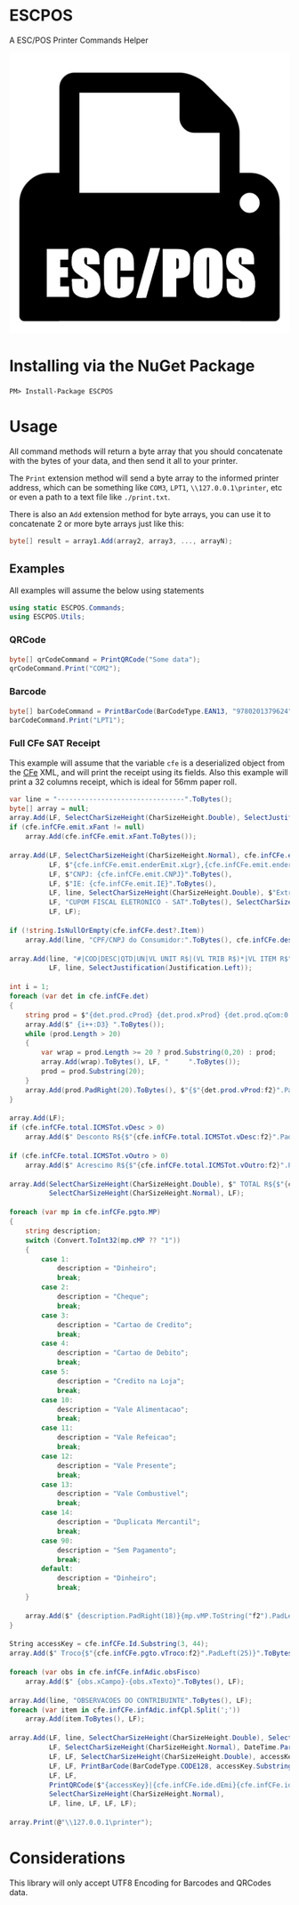 # ESCPOS
A ESC/POS Printer Commands Helper

![](https://github.com/igorocampos/ESCPOS/blob/master/ESC_POS.png)

# Installing via the NuGet Package
```PM> Install-Package ESCPOS```

# Usage
All command methods will return a byte array that you should concatenate with the bytes of your data, and then send it all to your printer. 

The `Print` extension method will send a byte array to the informed printer address, which can be something like `COM3`, `LPT1`, `\\127.0.0.1\printer`, etc or even a path to a text file like `./print.txt`.

There is also an `Add` extension method for byte arrays, you can use it to concatenate 2 or more byte arrays just like this:
```cs
byte[] result = array1.Add(array2, array3, ..., arrayN);
```

## Examples

All examples will assume the below using statements
```cs
using static ESCPOS.Commands;
using ESCPOS.Utils;
```

### QRCode
```cs
byte[] qrCodeCommand = PrintQRCode("Some data");
qrCodeCommand.Print("COM2");
```

### Barcode
```cs
byte[] barCodeCommand = PrintBarCode(BarCodeType.EAN13, "9780201379624");
barCodeCommand.Print("LPT1");
```

### Full CFe SAT Receipt
This example will assume that the variable `cfe` is a deserialized object from the [CFe](https://portal.fazenda.sp.gov.br/servicos/sat) XML, and will print the receipt using its fields.
Also this example will print a 32 columns receipt, which is ideal for 56mm paper roll.
```cs
var line = "--------------------------------".ToBytes();
byte[] array = null;
array.Add(LF, SelectCharSizeHeight(CharSizeHeight.Double), SelectJustification(Justification.Center));
if (cfe.infCFe.emit.xFant != null)
    array.Add(cfe.infCFe.emit.xFant.ToBytes());

array.Add(LF, SelectCharSizeHeight(CharSizeHeight.Normal), cfe.infCFe.emit.xNome.ToBytes(),
          LF, $"{cfe.infCFe.emit.enderEmit.xLgr},{cfe.infCFe.emit.enderEmit.nro} {cfe.infCFe.emit.enderEmit.xBairro} - {cfe.infCFe.emit.enderEmit.xMun} {cfe.infCFe.emit.enderEmit.CEP}".ToBytes(),
          LF, $"CNPJ: {cfe.infCFe.emit.CNPJ}".ToBytes(),
          LF, $"IE: {cfe.infCFe.emit.IE}".ToBytes(),
          LF, line, SelectCharSizeHeight(CharSizeHeight.Double), $"Extrato No. {cfe.infCFe.ide.nCFe}".ToBytes(),
          LF, "CUPOM FISCAL ELETRONICO - SAT".ToBytes(), SelectCharSizeHeight(CharSizeHeight.Normal),
          LF, LF);

if (!string.IsNullOrEmpty(cfe.infCFe.dest?.Item))
    array.Add(line, "CPF/CNPJ do Consumidor:".ToBytes(), cfe.infCFe.dest.Item.ToBytes(), LF);

array.Add(line, "#|COD|DESC|QTD|UN|VL UNIT R$|(VL TRIB R$)*|VL ITEM R$".ToBytes(),
          LF, line, SelectJustification(Justification.Left));

int i = 1;
foreach (var det in cfe.infCFe.det)
{
    string prod = $"{det.prod.cProd} {det.prod.xProd} {det.prod.qCom:0.0##} {det.prod.uCom} X {det.prod.vUnCom:0.00#} {((det.imposto?.vItem12741 ?? 0) == 0 ? "" : $"({det.imposto.vItem12741:f2})*")}";
    array.Add($" {i++:D3} ".ToBytes());
    while (prod.Length > 20)
    {
        var wrap = prod.Length >= 20 ? prod.Substring(0,20) : prod;
        array.Add(wrap).ToBytes(), LF, "     ".ToBytes());
        prod = prod.Substring(20);
    }
    array.Add(prod.PadRight(20).ToBytes(), $"{$"{det.prod.vProd:f2}".PadLeft(6)}".ToBytes(), LF);
}

array.Add(LF);
if (cfe.infCFe.total.ICMSTot.vDesc > 0)
    array.Add($" Desconto R${$"{cfe.infCFe.total.ICMSTot.vDesc:f2}".PadLeft(19)}".ToBytes(), LF);

if (cfe.infCFe.total.ICMSTot.vOutro > 0)
    array.Add($" Acrescimo R${$"{cfe.infCFe.total.ICMSTot.vOutro:f2}".PadLeft(18)}".ToBytes(), LF);

array.Add(SelectCharSizeHeight(CharSizeHeight.Double), $" TOTAL R${$"{cfe.infCFe.total.vCFe:f2}".PadLeft(22)}".ToBytes(), LF,
          SelectCharSizeHeight(CharSizeHeight.Normal), LF);

foreach (var mp in cfe.infCFe.pgto.MP)
{
    string description;
    switch (Convert.ToInt32(mp.cMP ?? "1"))
    {
        case 1:
            description = "Dinheiro";
            break;
        case 2:
            description = "Cheque";
            break;
        case 3:
            description = "Cartao de Credito";
            break;
        case 4:
            description = "Cartao de Debito";
            break;
        case 5:
            description = "Credito na Loja";
            break;
        case 10:
            description = "Vale Alimentacao";
            break;
        case 11:
            description = "Vale Refeicao";
            break;
        case 12:
            description = "Vale Presente";
            break;
        case 13:
            description = "Vale Combustivel";
            break;
        case 14:
            description = "Duplicata Mercantil";
            break;
        case 90:
            description = "Sem Pagamento";
            break;
        default:
            description = "Dinheiro";
            break;
    }

    array.Add($" {description.PadRight(18)}{mp.vMP.ToString("f2").PadLeft(12)}".ToBytes(), LF);
}

String accessKey = cfe.infCFe.Id.Substring(3, 44);
array.Add($" Troco{$"{cfe.infCFe.pgto.vTroco:f2}".PadLeft(25)}".ToBytes(), LF);

foreach (var obs in cfe.infCFe.infAdic.obsFisco)
    array.Add($" {obs.xCampo}-{obs.xTexto}".ToBytes(), LF);

array.Add(line, "OBSERVACOES DO CONTRIBUINTE".ToBytes(), LF);
foreach (var item in cfe.infCFe.infAdic.infCpl.Split(';'))
    array.Add(item.ToBytes(), LF);

array.Add(LF, line, SelectCharSizeHeight(CharSizeHeight.Double), SelectJustification(Justification.Center), $"SAT No. {cfe.infCFe.ide.nserieSAT}".ToBytes(),
          LF, SelectCharSizeHeight(CharSizeHeight.Normal), DateTime.ParseExact($"{cfe.infCFe.ide.dEmi} {cfe.infCFe.ide.hEmi}", "yyyyMMdd HHmmss", System.Globalization.CultureInfo.InvariantCulture).ToString("dd/MM/yyyy HH:mm:ss").ToBytes(),
          LF, LF, SelectCharSizeHeight(CharSizeHeight.Double), accessKey.ToBytes(),
          LF, LF, PrintBarCode(BarCodeType.CODE128, accessKey.Substring(0, 22), 30), PrintBarCode(BarCodeType.CODE128, accessKey.Substring(22), 30),
          LF, LF,
          PrintQRCode($"{accessKey}|{cfe.infCFe.ide.dEmi}{cfe.infCFe.ide.hEmi}|{cfe.infCFe.total.vCFe}|{cfe.infCFe.dest?.Item ?? ""}|{cfe.infCFe.ide.assinaturaQRCODE}"),
          SelectCharSizeHeight(CharSizeHeight.Normal),
          LF, line, LF, LF, LF);

array.Print(@"\\127.0.0.1\printer");
```

# Considerations
This library will only accept UTF8 Encoding for Barcodes and QRCodes data.
